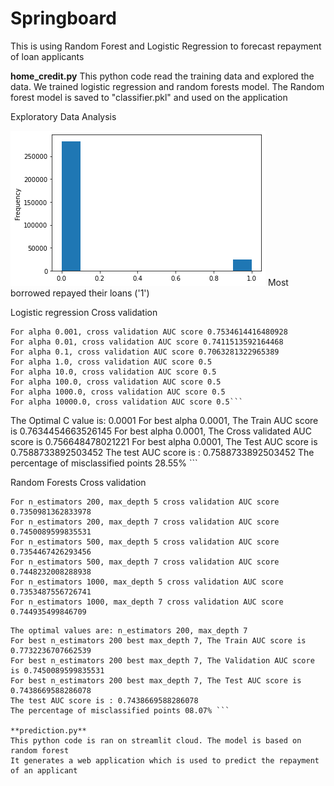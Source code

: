 # Springboard
 
This is using Random Forest and Logistic Regression to forecast repayment of loan applicants

**home_credit.py**
This python code read the training data and explored the data.
We trained logistic regression and random forests model.
The Random forest model is saved to "classifier.pkl" and used on the application

Exploratory Data Analysis

![This is an image](https://github.com/DongliangLarryYi/Springboard/blob/master/Dependent%20variable%20distribution.png)
Most borrowed repayed their loans ('1')


Logistic regression
Cross validation
```
For alpha 0.001, cross validation AUC score 0.7534614416480928
For alpha 0.01, cross validation AUC score 0.7411513592164468
For alpha 0.1, cross validation AUC score 0.7063281322965389
For alpha 1.0, cross validation AUC score 0.5
For alpha 10.0, cross validation AUC score 0.5
For alpha 100.0, cross validation AUC score 0.5
For alpha 1000.0, cross validation AUC score 0.5
For alpha 10000.0, cross validation AUC score 0.5```
```
The Optimal C value is: 0.0001
For best alpha 0.0001, The Train AUC score is 0.7634454663526145
For best alpha 0.0001, The Cross validated AUC score is 0.756648478021221
For best alpha 0.0001, The Test AUC score is 0.7588733892503452
The test AUC score is : 0.7588733892503452
The percentage of misclassified points 28.55% ```


Random Forests
Cross validation
```
For n_estimators 200, max_depth 5 cross validation AUC score 0.7350981362833978
For n_estimators 200, max_depth 7 cross validation AUC score 0.7450089599835531
For n_estimators 500, max_depth 5 cross validation AUC score 0.7354467426293456
For n_estimators 500, max_depth 7 cross validation AUC score 0.7448232008288938
For n_estimators 1000, max_depth 5 cross validation AUC score 0.7353487556726741
For n_estimators 1000, max_depth 7 cross validation AUC score 0.744935499846709
```
```
The optimal values are: n_estimators 200, max_depth 7 
For best n_estimators 200 best max_depth 7, The Train AUC score is 0.7732236707662539
For best n_estimators 200 best max_depth 7, The Validation AUC score is 0.7450089599835531
For best n_estimators 200 best max_depth 7, The Test AUC score is 0.7438669588286078
The test AUC score is : 0.7438669588286078
The percentage of misclassified points 08.07% ```

**prediction.py**
This python code is ran on streamlit cloud. The model is based on random forest
It generates a web application which is used to predict the repayment of an applicant

